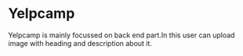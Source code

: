 # Yelpcamp
Yelpcamp is mainly focussed on back end part.In this user can upload image with heading and description about it.
